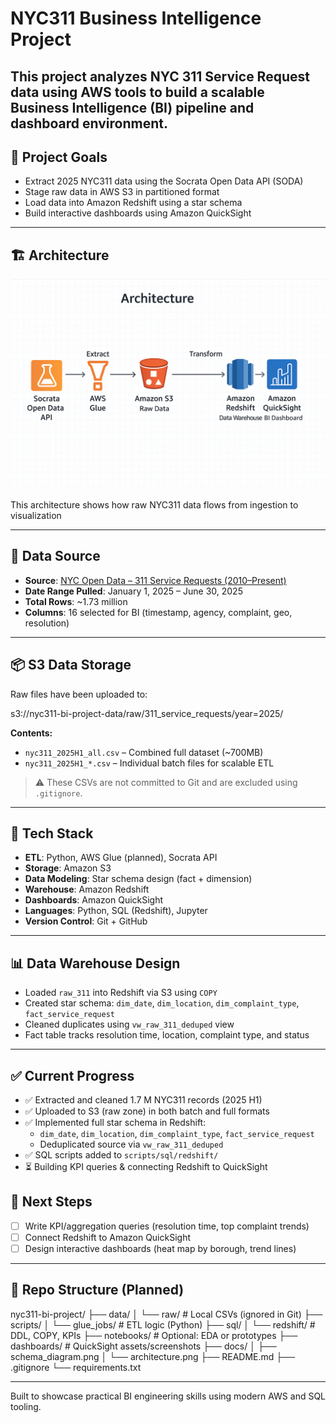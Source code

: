 # NYC311 Business Intelligence Project

This project analyzes NYC 311 Service Request data using AWS tools to build a scalable Business Intelligence (BI) pipeline and dashboard environment.
---

## 🚀 Project Goals

- Extract 2025 NYC311 data using the Socrata Open Data API (SODA)
- Stage raw data in AWS S3 in partitioned format
- Load data into Amazon Redshift using a star schema
- Build interactive dashboards using Amazon QuickSight

---

## 🏗️ Architecture

![Project Architecture](docs/architecture.png)

This architecture shows how raw NYC311 data flows from ingestion to visualization

---

## 📅 Data Source

- **Source**: [NYC Open Data – 311 Service Requests (2010–Present)](https://data.cityofnewyork.us/Social-Services/311-Service-Requests-from-2010-to-Present/erm2-nwe9)
- **Date Range Pulled**: January 1, 2025 – June 30, 2025
- **Total Rows**: ~1.73 million
- **Columns**: 16 selected for BI (timestamp, agency, complaint, geo, resolution)

---

## 📦 S3 Data Storage

Raw files have been uploaded to:

s3://nyc311-bi-project-data/raw/311_service_requests/year=2025/


**Contents:**
- `nyc311_2025H1_all.csv` – Combined full dataset (~700MB)
- `nyc311_2025H1_*.csv` – Individual batch files for scalable ETL

> ⚠️ These CSVs are not committed to Git and are excluded using `.gitignore`.

---

## 🧰 Tech Stack

- **ETL**: Python, AWS Glue (planned), Socrata API
- **Storage**: Amazon S3
- **Data Modeling**: Star schema design (fact + dimension)
- **Warehouse**: Amazon Redshift
- **Dashboards**: Amazon QuickSight
- **Languages**: Python, SQL (Redshift), Jupyter
- **Version Control**: Git + GitHub

---

## 📊 Data Warehouse Design

- Loaded `raw_311` into Redshift via S3 using `COPY`
- Created star schema: `dim_date`, `dim_location`, `dim_complaint_type`, `fact_service_request`
- Cleaned duplicates using `vw_raw_311_deduped` view
- Fact table tracks resolution time, location, complaint type, and status

---

## ✅ Current Progress
- ✅ Extracted and cleaned 1.7 M NYC311 records (2025 H1)
- ✅ Uploaded to S3 (raw zone) in both batch and full formats
- ✅ Implemented full star schema in Redshift:
  - `dim_date`, `dim_location`, `dim_complaint_type`, `fact_service_request`
  - Deduplicated source via `vw_raw_311_deduped`
- ✅ SQL scripts added to `scripts/sql/redshift/`
- ⏳ Building KPI queries & connecting Redshift to QuickSight

## 📌 Next Steps
- [ ] Write KPI/aggregation queries (resolution time, top complaint trends)
- [ ] Connect Redshift to Amazon QuickSight
- [ ] Design interactive dashboards (heat map by borough, trend lines)

---

## 📁 Repo Structure (Planned)

nyc311-bi-project/
├── data/
│ └── raw/ # Local CSVs (ignored in Git)
├── scripts/
│ └── glue_jobs/ # ETL logic (Python)
├── sql/
│ └── redshift/ # DDL, COPY, KPIs
├── notebooks/ # Optional: EDA or prototypes
├── dashboards/ # QuickSight assets/screenshots
├── docs/
│ ├── schema_diagram.png
│ └── architecture.png
├── README.md
├── .gitignore
└── requirements.txt

---

Built to showcase practical BI engineering skills using modern AWS and SQL tooling.